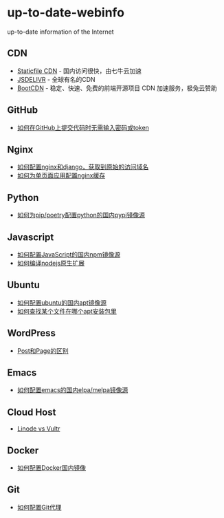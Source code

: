# up-to-date-webinfo
up-to-date information of the Internet

## CDN
- [Staticfile CDN](http://www.staticfile.org/) - 国内访问很快，由七牛云加速
- [JSDELIVR](https://www.jsdelivr.com/) - 全球有名的CDN
- [BootCDN](https://www.bootcdn.cn/) - 稳定、快速、免费的前端开源项目 CDN 加速服务，极兔云赞助

## GitHub
- [如何在GitHub上提交代码时无需输入密码或token](./ssh-config.md)

## Nginx
- [如何配置nginx和django，获取到原始的访问域名](./nginx-django-original-url.md)
- [如何为单页面应用配置nginx缓存](./nginx-cache-spa.md)

## Python
- [如何为pip/poetry配置python的国内pypi镜像源](./python-pip-mirrors-china.md)

## Javascript
- [如何配置JavaScript的国内npm镜像源](./javascript-npm-mirrors-china.md)
- [如何编译nodejs原生扩展](./nodejs-native-addon.md)

## Ubuntu
- [如何配置ubuntu的国内apt镜像源](./ubuntu-mirrors-china.md)
- [如何查找某个文件在哪个apt安装包里](./ubuntu-apt-file.md)

## WordPress
- [Post和Page的区别](./wordpress-post-page.md)

## Emacs
- [如何配置emacs的国内elpa/melpa镜像源](./emacs-mirrors-china.md)

## Cloud Host
- [Linode vs Vultr](./linode-vs-vultr.md)

## Docker
- [如何配置Docker国内镜像](./docker-mirrors-china.md)

## Git
- [如何配置Git代理](./git-proxy.md)
